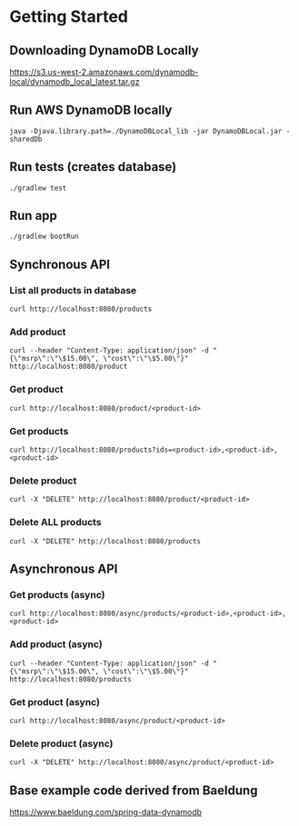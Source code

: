 # Getting Started

## Downloading DynamoDB Locally

https://s3.us-west-2.amazonaws.com/dynamodb-local/dynamodb_local_latest.tar.gz

## Run AWS DynamoDB locally

`java -Djava.library.path=./DynamoDBLocal_lib -jar DynamoDBLocal.jar -sharedDb`

## Run tests (creates database)

`./gradlew test`

## Run app

`./gradlew bootRun`

## Synchronous API

### List all products in database

`curl http://localhost:8080/products`

### Add product

`curl --header "Content-Type: application/json" -d "{\"msrp\":\"\$15.00\", \"cost\":\"\$5.00\"}" http://localhost:8080/product`

### Get product

`curl http://localhost:8080/product/<product-id>`

### Get products

`curl http://localhost:8080/products?ids=<product-id>,<product-id>,<product-id>`

### Delete product

`curl -X "DELETE" http://localhost:8080/product/<product-id>`

### Delete ALL products

`curl -X "DELETE" http://localhost:8080/products`


## Asynchronous API

### Get products (async)

`curl http://localhost:8080/async/products/<product-id>,<product-id>,<product-id>`

### Add product (async)

`curl --header "Content-Type: application/json" -d "{\"msrp\":\"\$15.00\", \"cost\":\"\$5.00\"}" http://localhost:8080/products`

### Get product (async)

`curl http://localhost:8080/async/product/<product-id>`

### Delete product (async)

`curl -X "DELETE" http://localhost:8080/async/product/<product-id>`


## Base example code derived from Baeldung

https://www.baeldung.com/spring-data-dynamodb